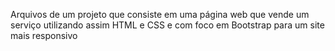 Arquivos de um projeto que consiste em uma página web que vende um serviço
utilizando assim HTML e CSS e com foco em Bootstrap para um site mais responsivo
